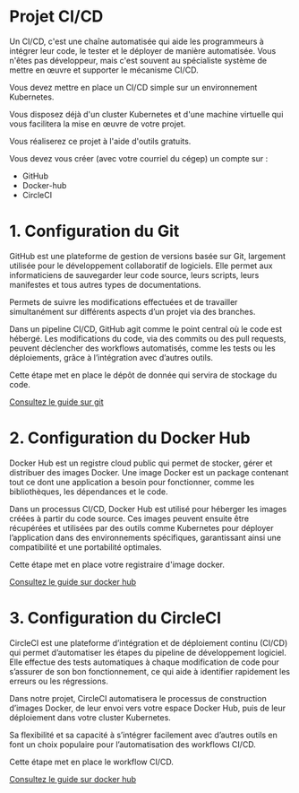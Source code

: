 # Projet CI/CD

Un CI/CD, c'est une chaîne automatisée qui aide les programmeurs à intégrer leur code, le tester et le déployer de manière automatisée. Vous n'êtes pas développeur, mais c'est souvent au spécialiste système de mettre en œuvre et supporter le mécanisme CI/CD.

Vous devez mettre en place un CI/CD simple sur un environnement Kubernetes.

Vous disposez déjà d'un cluster Kubernetes et d'une machine virtuelle qui vous facilitera la mise en œuvre de votre projet.

Vous réaliserez ce projet à l'aide d'outils gratuits.

Vous devez vous créer (avec votre courriel du cégep) un compte sur :
-  GitHub
-  Docker-hub
-  CircleCI


# 
# 1. Configuration du Git


GitHub est une plateforme de gestion de versions basée sur Git, largement utilisée pour le développement collaboratif de logiciels. Elle permet aux informaticiens de sauvegarder leur code source, leurs scripts, leurs manifestes et tous autres types de documentations. 

Permets de suivre les modifications effectuées et de travailler simultanément sur différents aspects d’un projet via des branches. 

Dans un pipeline CI/CD, GitHub agit comme le point central où le code est hébergé. Les modifications du code, via des commits ou des pull requests, peuvent déclencher des workflows automatisés, comme les tests ou les déploiements, grâce à l’intégration avec d’autres outils.

Cette étape met en place le dépôt de donnée qui servira de stockage du code.


[Consultez le guide sur git](1.git.md)



# 2. Configuration du Docker Hub


Docker Hub est un registre cloud public qui permet de stocker, gérer et distribuer des images Docker. Une image Docker est un package contenant tout ce dont une application a besoin pour fonctionner, comme les bibliothèques, les dépendances et le code. 

Dans un processus CI/CD, Docker Hub est utilisé pour héberger les images créées à partir du code source. Ces images peuvent ensuite être récupérées et utilisées par des outils comme Kubernetes pour déployer l’application dans des environnements spécifiques, garantissant ainsi une compatibilité et une portabilité optimales.

Cette étape met en place votre registraire d'image docker.


[Consultez le guide sur docker hub](2.docker.md)



# 3. Configuration du CircleCI


CircleCI est une plateforme d’intégration et de déploiement continu (CI/CD) qui permet d’automatiser les étapes du pipeline de développement logiciel. Elle effectue des tests automatiques à chaque modification de code pour s’assurer de son bon fonctionnement, ce qui aide à identifier rapidement les erreurs ou les régressions. 

Dans notre projet, CircleCI automatisera le processus de construction d’images Docker, de leur envoi vers votre espace Docker Hub, puis de leur déploiement dans votre cluster Kubernetes. 

Sa flexibilité et sa capacité à s’intégrer facilement avec d’autres outils en font un choix populaire pour l’automatisation des workflows CI/CD.

Cette étape met en place le workflow CI/CD.


[Consultez le guide sur docker hub](3.CircleCI.md)





